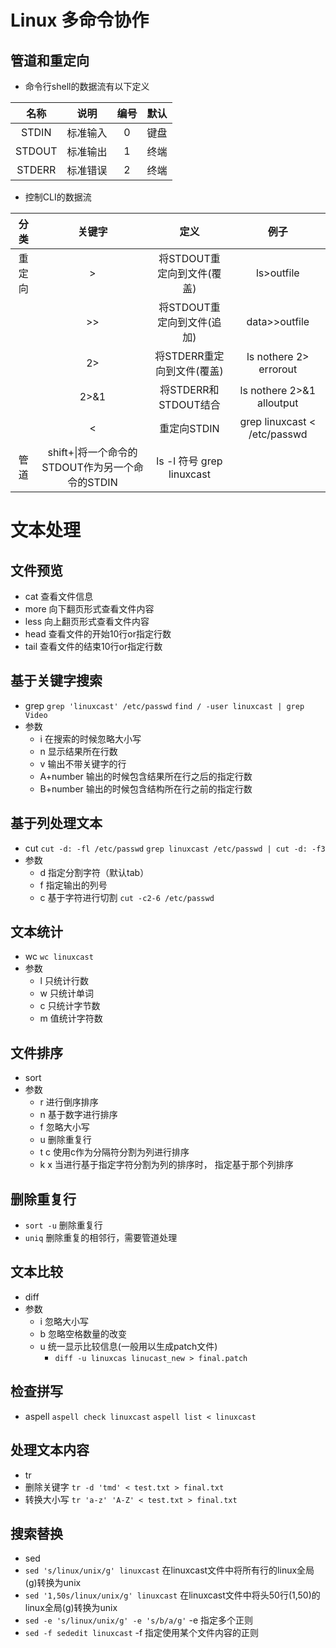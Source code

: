 # Linux 多命令协作
## 管道和重定向
- 命令行shell的数据流有以下定义

|  名称  |   说明   | 编号 | 默认 |
| :----: | :------: | :--: | :--: |
| STDIN  | 标准输入 |  0   | 键盘 |
| STDOUT | 标准输出 |  1   | 终端 |
| STDERR | 标准错误 |  2   | 终端 |




- 控制CLI的数据流

|  分类  |                     关键字                      |            定义            |             例子             |
| :----: | :---------------------------------------------: | :------------------------: | :--------------------------: |
| 重定向 |                        >                        | 将STDOUT重定向到文件(覆盖) |          ls>outfile          |
|        |                       >>                        | 将STDOUT重定向到文件(追加) |        data>>outfile         |
|        |                       2>                        | 将STDERR重定向到文件(覆盖) |    ls nothere 2> errorout    |
|        |                      2>&1                       |    将STDERR和STDOUT结合    |  ls nothere 2>&1 alloutput   |
|        |                        <                        |        重定向STDIN         | grep linuxcast < /etc/passwd |
|  管道  | shift+\|将一个命令的STDOUT作为另一个命令的STDIN | ls -l 符号 grep linuxcast  |                              |



# 文本处理

## 文件预览
- cat 查看文件信息
- more 向下翻页形式查看文件内容
- less 向上翻页形式查看文件内容
- head 查看文件的开始10行or指定行数
- tail 查看文件的结束10行or指定行数
## 基于关键字搜索
- grep
`grep 'linuxcast' /etc/passwd`
`find / -user linuxcast | grep Video`
- 参数
    - i 在搜索的时候忽略大小写
    - n 显示结果所在行数
    - v 输出不带关键字的行
    - A+number 输出的时候包含结果所在行之后的指定行数
    - B+number 输出的时候包含结构所在行之前的指定行数

## 基于列处理文本
- cut
`cut -d: -fl /etc/passwd`
`grep linuxcast /etc/passwd | cut -d: -f3`
- 参数
    - d 指定分割字符（默认tab）
    - f 指定输出的列号
    - c 基于字符进行切割 `cut -c2-6 /etc/passwd`

## 文本统计
- wc
`wc linuxcast`
- 参数
    - l 只统计行数
    - w 只统计单词
    - c 只统计字节数
    - m 值统计字符数
## 文件排序
- sort
- 参数
    - r 进行倒序排序
    - n 基于数字进行排序
    - f 忽略大小写
    - u 删除重复行
    - t c 使用c作为分隔符分割为列进行排序
    - k x 当进行基于指定字符分割为列的排序时， 指定基于那个列排序
## 删除重复行
- `sort -u` 删除重复行
- `uniq` 删除重复的相邻行，需要管道处理

## 文本比较
- diff
- 参数
    - i 忽略大小写
    - b 忽略空格数量的改变
    - u 统一显示比较信息(一般用以生成patch文件)
        - `diff -u linuxcas linucast_new > final.patch`

## 检查拼写
- aspell
`aspell check linuxcast`
`aspell list < linuxcast`

## 处理文本内容
- tr
- 删除关键字
	`tr -d 'tmd' < test.txt > final.txt`
- 转换大小写
	`tr 'a-z' 'A-Z' < test.txt > final.txt`

## 搜索替换
- sed
- `sed 's/linux/unix/g' linuxcast` 在linuxcast文件中将所有行的linux全局(g)转换为unix
- `sed '1,50s/linux/unix/g' linuxcast` 在linuxcast文件中将头50行(1,50)的linux全局(g)转换为unix
- `sed -e 's/linux/unix/g' -e 's/b/a/g'` -e 指定多个正则
- `sed -f sededit linuxcast` -f 指定使用某个文件内容的正则
